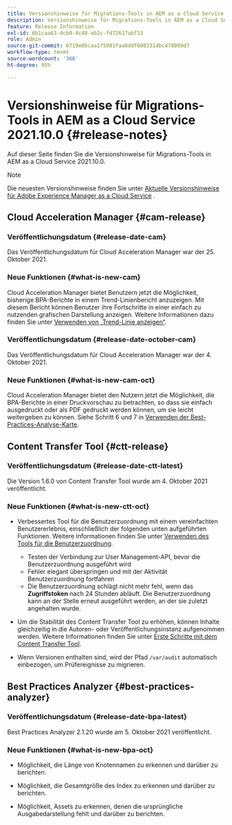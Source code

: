 ```yaml
---
title: Versionshinweise für Migrations-Tools in AEM as a Cloud Service 2021.10.0
description: Versionshinweise für Migrations-Tools in AEM as a Cloud Service 2021.11.0
feature: Release Information
exl-id: 6b1caa63-dcb0-4c48-ab2c-fd72617abf13
role: Admin
source-git-commit: 6719e0bcaa175081faa8ddf6803314bc478099d7
workflow-type: tm+mt
source-wordcount: '368'
ht-degree: 95%

---
```


# Versionshinweise für Migrations-Tools in AEM as a Cloud Service 2021.10.0 {#release-notes}

Auf dieser Seite finden Sie die Versionshinweise für Migrations-Tools in AEM as a Cloud Service 2021.10.0.

>[!NOTE]
>
>Die neuesten Versionshinweise finden Sie unter [Aktuelle Versionshinweise für Adobe Experience Manager as a Cloud Service](/help/release-notes/release-notes-cloud/release-notes-current.md) .

## Cloud Acceleration Manager {#cam-release}

### Veröffentlichungsdatum {#release-date-cam}

Das Veröffentlichungsdatum für Cloud Acceleration Manager war der 25. Oktober 2021.

### Neue Funktionen {#what-is-new-cam}

Cloud Acceleration Manager bietet Benutzern jetzt die Möglichkeit, bisherige BPA-Berichte in einem Trend-Linienbericht anzuzeigen. Mit diesem Bericht können Benutzer ihre Fortschritte in einer einfach zu nutzenden grafischen Darstellung anzeigen. Weitere Informationen dazu finden Sie unter [Verwenden von „Trend-Linie anzeigen“](https://experienceleague.adobe.com/docs/experience-manager-cloud-service/content/migration-journey/cloud-acceleration-manager/using-cam/cam-readiness-phase.html?lang=de#trendline-view-cam).

### Veröffentlichungsdatum {#release-date-october-cam}

Das Veröffentlichungsdatum für Cloud Acceleration Manager war der 4. Oktober 2021.

### Neue Funktionen {#what-is-new-cam-oct}

Cloud Acceleration Manager bietet den Nutzern jetzt die Möglichkeit, die BPA-Berichte in einer Druckvorschau zu betrachten, so dass sie einfach ausgedruckt oder als PDF gedruckt werden können, um sie leicht weitergeben zu können. Siehe Schritt 6 und 7 in [Verwenden der Best-Practices-Analyse-Karte](https://experienceleague.adobe.com/docs/experience-manager-cloud-service/content/migration-journey/cloud-acceleration-manager/using-cam/cam-readiness-phase.html?lang=de#best-practices-analysis).


## Content Transfer Tool {#ctt-release}

### Veröffentlichungsdatum {#release-date-ctt-latest}

Die Version 1.6.0 von Content Transfer Tool wurde am 4. Oktober 2021 veröffentlicht.

### Neue Funktionen {#what-is-new-ctt-oct}

* Verbessertes Tool für die Benutzerzuordnung mit einem vereinfachten Benutzererlebnis, einschließlich der folgenden unten aufgeführten Funktionen. Weitere Informationen finden Sie unter [Verwenden des Tools für die Benutzerzuordnung](https://experienceleague.adobe.com/docs/experience-manager-cloud-service/content/migration-journey/cloud-migration/content-transfer-tool/legacy-user-mapping-tool/using-user-mapping-tool-legacy.html?lang=de).
   * Testen der Verbindung zur User Management-API, bevor die Benutzerzuordnung ausgeführt wird
   * Fehler elegant überspringen und mit der Aktivität Benutzerzuordnung fortfahren
   * Die Benutzerzuordnung schlägt nicht mehr fehl, wenn das **Zugriffstoken** nach 24 Stunden abläuft. Die Benutzerzuordnung kann an der Stelle erneut ausgeführt werden, an der sie zuletzt angehalten wurde.

* Um die Stabilität des Content Transfer Tool zu erhöhen, können Inhalte gleichzeitig in die Autoren- oder Veröffentlichungsinstanz aufgenommen werden. Weitere Informationen finden Sie unter [Erste Schritte mit dem Content Transfer Tool](https://experienceleague.adobe.com/docs/experience-manager-cloud-service/content/migration-journey/cloud-migration/content-transfer-tool/getting-started-content-transfer-tool.html?lang=de).

* Wenn Versionen enthalten sind, wird der Pfad `/var/audit` automatisch einbezogen, um Prüfereignisse zu migrieren.

## Best Practices Analyzer {#best-practices-analyzer}

### Veröffentlichungsdatum {#release-date-bpa-latest}

Best Practices Analyzer 2.1.20 wurde am 5. Oktober 2021 veröffentlicht.

### Neue Funktionen {#what-is-new-bpa-oct}

* Möglichkeit, die Länge von Knotennamen zu erkennen und darüber zu berichten.

* Möglichkeit, die Gesamtgröße des Index zu erkennen und darüber zu berichten.

* Möglichkeit, Assets zu erkennen, denen die ursprüngliche Ausgabedarstellung fehlt und darüber zu berichten.
